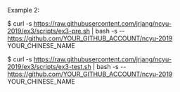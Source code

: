 Example 2:

$ curl -s https://raw.githubusercontent.com/jrjang/ncyu-2019/ex3/scripts/ex3-pre.sh | bash -s -- https://github.com/YOUR_GITHUB_ACCOUNT/ncyu-2019 YOUR_CHINESE_NAME

$ curl -s https://raw.githubusercontent.com/jrjang/ncyu-2019/ex3/scripts/ex3-test.sh | bash -s -- https://github.com/YOUR_GITHUB_ACCOUNT/ncyu-2019 YOUR_CHINESE_NAME

